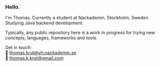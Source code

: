 ### Hello.

I'm Thomas. Currently a student at Nackademin, Stockholm, Sweden. Studying Java backend development.  
  
Typically, any public repository here is a work in progress for trying new concepts, languages, frameworks and tools.  

Get in touch:  
:email: thomas.krut@yh.nackademin.se  
:email: thomas.k.krut@gmail.com
